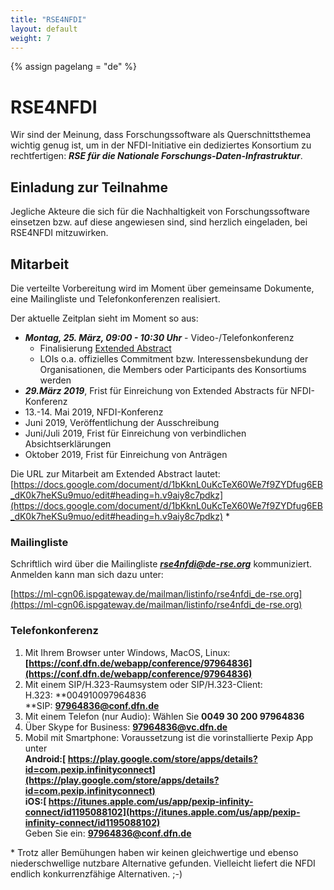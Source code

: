 ```yaml
---
title: "RSE4NFDI"
layout: default
weight: 7
---
```

<!-- Set variable "lang" to reflect page language -->
{% assign pagelang = "de" %}

# RSE4NFDI

Wir sind der Meinung, dass Forschungssoftware als Querschnittsthemea wichtig genug ist, um in der
NFDI-Initiative ein dediziertes Konsortium zu rechtfertigen:  ***RSE für die Nationale Forschungs-Daten-Infrastruktur***.

## Einladung zur Teilnahme

Jegliche Akteure die sich für die Nachhaltigkeit von Forschungssoftware einsetzen bzw. auf diese angewiesen sind, 
sind herzlich eingeladen, bei RSE4NFDI mitzuwirken.

## Mitarbeit

Die verteilte Vorbereitung wird im Moment über gemeinsame Dokumente, eine Mailingliste und Telefonkonferenzen realisiert.

Der aktuelle Zeitplan sieht im Moment so aus:
* ***Montag, 25. März, 09:00 - 10:30 Uhr*** - Video-/Telefonkonferenz
  * Finalisierung [Extended Abstract](https://docs.google.com/document/d/1bKknL0uKcTeX60We7f9ZYDfug6EB_dK0k7heKSu9muo/edit)
  * LOIs o.a. offizielles Commitment bzw. Interessensbekundung der Organisationen, die Members oder Participants des Konsortiums werden
* ***29.März 2019***, Frist für Einreichung von Extended Abstracts für NFDI-Konferenz
* 13.-14. Mai 2019, NFDI-Konferenz
* Juni 2019, Veröffentlichung der Ausschreibung
* Juni/Juli 2019, Frist für Einreichung von verbindlichen Absichtserklärungen
* Oktober 2019, Frist für Einreichung von Anträgen

Die URL zur Mitarbeit am Extended Abstract lautet: [https://docs.google.com/document/d/1bKknL0uKcTeX60We7f9ZYDfug6EB_dK0k7heKSu9muo/edit#heading=h.v9aiy8c7pdkz](https://docs.google.com/document/d/1bKknL0uKcTeX60We7f9ZYDfug6EB_dK0k7heKSu9muo/edit#heading=h.v9aiy8c7pdkz) *


### Mailingliste

Schriftlich wird über die Mailingliste ***rse4nfdi@de-rse.org*** kommuniziert. Anmelden kann man sich dazu unter:

[https://ml-cgn06.ispgateway.de/mailman/listinfo/rse4nfdi_de-rse.org](https://ml-cgn06.ispgateway.de/mailman/listinfo/rse4nfdi_de-rse.org)

### Telefonkonferenz

1. Mit Ihrem Browser unter Windows, MacOS, Linux: 	 \
**[https://conf.dfn.de/webapp/conference/97964836](https://conf.dfn.de/webapp/conference/97964836)**
2. Mit einem SIP/H.323-Raumsystem oder SIP/H.323-Client: \
H.323: **004910097964836 \
**SIP: **97964836@conf.dfn.de**
3. Mit einem Telefon (nur Audio): Wählen Sie **0049 30 200 97964836**
4. Über Skype for Business: **97964836@vc.dfn.de**
5. Mobil mit Smartphone: Voraussetzung ist die vorinstallierte Pexip App unter  \
**Android:[ https://play.google.com/store/apps/details?id=com.pexip.infinityconnect](https://play.google.com/store/apps/details?id=com.pexip.infinityconnect)**  \
**iOS:[ https://itunes.apple.com/us/app/pexip-infinity-connect/id1195088102](https://itunes.apple.com/us/app/pexip-infinity-connect/id1195088102)** \
Geben Sie ein: **97964836@conf.dfn.de** 

\* Trotz aller Bemühungen haben wir keinen gleichwertige und ebenso niederschwellige nutzbare Alternative gefunden. 
Vielleicht liefert die NFDI endlich konkurrenzfähige Alternativen. ;-)